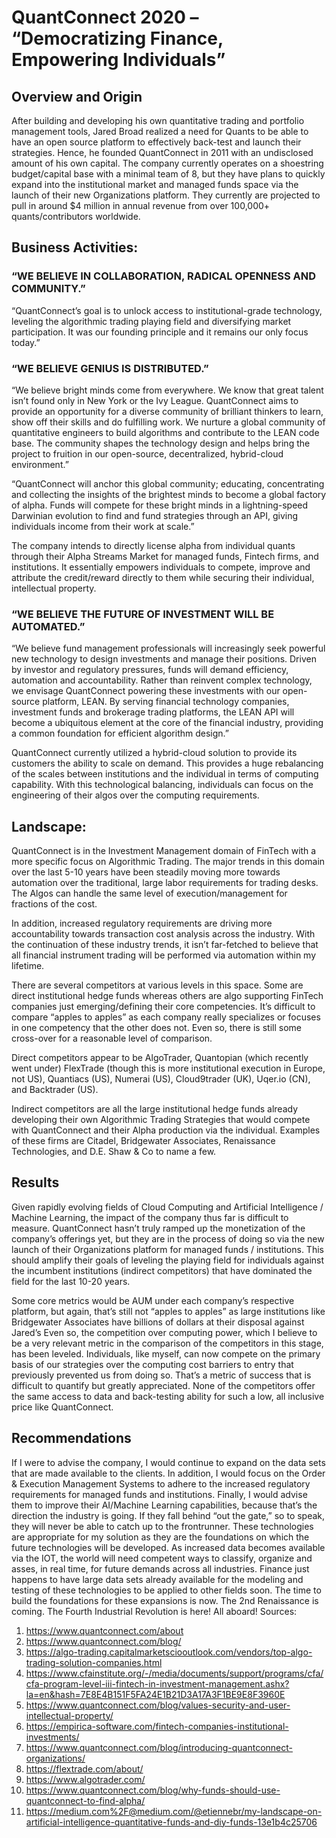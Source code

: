 # QuantConnect 2020 – “Democratizing Finance, Empowering Individuals”

## Overview and Origin


After building and developing his own quantitative trading and portfolio management tools, Jared Broad realized a need for Quants to be able to have an open source platform to effectively back-test and launch their strategies. Hence, he founded QuantConnect in 2011 with an undisclosed amount of his own capital. The company currently operates on a shoestring budget/capital base with a minimal team of 8, but they have plans to quickly expand into the institutional market and managed funds space via the launch of their new Organizations platform. They currently are projected to pull in around $4 million in annual revenue from over 100,000+ quants/contributors worldwide.


## Business Activities:


### “WE BELIEVE IN COLLABORATION, RADICAL OPENNESS AND COMMUNITY.”

“QuantConnect’s goal is to unlock access to institutional-grade technology, leveling the algorithmic trading playing field and diversifying market participation. It was our founding principle and it remains our only focus today.”

### “WE BELIEVE GENIUS IS DISTRIBUTED.”

“We believe bright minds come from everywhere. We know that great talent isn’t found only in New York or the Ivy League. QuantConnect aims to provide an opportunity for a diverse community of brilliant thinkers to learn, show off their skills and do fulfilling work. We nurture a global community of quantitative engineers to build algorithms and contribute to the LEAN code base. The community shapes the technology design and helps bring the project to fruition in our open-source, decentralized, hybrid-cloud environment.”

“QuantConnect will anchor this global community; educating, concentrating and collecting the insights of the brightest minds to become a global factory of alpha. Funds will compete for these bright minds in a lightning-speed Darwinian evolution to find and fund strategies through an API, giving individuals income from their work at scale.”

The company intends to directly license alpha from individual quants through their Alpha Streams Market for managed funds, Fintech firms, and institutions. It essentially empowers individuals to compete, improve and attribute the credit/reward directly to them while securing their individual, intellectual property.

### “WE BELIEVE THE FUTURE OF INVESTMENT WILL BE AUTOMATED.”

“We believe fund management professionals will increasingly seek powerful new technology to design investments and manage their positions. Driven by investor and regulatory pressures, funds will demand efficiency, automation and accountability. Rather than reinvent complex technology, we envisage QuantConnect powering these investments with our open-source platform, LEAN. By serving financial technology companies, investment funds and brokerage trading platforms, the LEAN API will become a ubiquitous element at the core of the financial industry, providing a common foundation for efficient algorithm design.”

QuantConnect currently utilized a hybrid-cloud solution to provide its customers the ability to scale on demand. This provides a huge rebalancing of the scales between institutions and the individual in terms of computing capability. With this technological balancing, individuals can focus on the engineering of their algos over the computing requirements.


## Landscape:


QuantConnect is in the Investment Management domain of FinTech with a more specific focus on Algorithmic Trading. The major trends in this domain over the last 5-10 years have been steadily moving more towards automation over the traditional, large labor requirements for trading desks. The Algos can handle the same level of execution/management for fractions of the cost. 

In addition, increased regulatory requirements are driving more accountability towards transaction cost analysis across the industry. With the continuation of these industry trends, it isn’t far-fetched to believe that all financial instrument trading will be performed via automation within my lifetime.

There are several competitors at various levels in this space. Some are direct institutional hedge funds whereas others are algo supporting FinTech companies just emerging/defining their core competencies. It’s difficult to compare “apples to apples” as each company really specializes or focuses in one competency that the other does not. Even so, there is still some cross-over for a reasonable level of comparison.

Direct competitors appear to be AlgoTrader, Quantopian (which recently went under) FlexTrade (though this is more institutional execution in Europe, not US), Quantiacs (US), Numerai (US), Cloud9trader (UK), Uqer.io (CN), and Backtrader (US). 

Indirect competitors are all the large institutional hedge funds already developing their own Algorithmic Trading Strategies that would compete with QuantConnect and their Alpha production via the individual. Examples of these firms are Citadel, Bridgewater Associates, Renaissance Technologies, and D.E. Shaw & Co to name a few. 



## Results

Given rapidly evolving fields of Cloud Computing and Artificial Intelligence / Machine Learning, the impact of the company thus far is difficult to measure. QuantConnect hasn’t truly ramped up the monetization of the company’s offerings yet, but they are in the process of doing so via the new launch of their Organizations platform for managed funds / institutions. This should amplify their goals of leveling the playing field for individuals against the incumbent institutions (indirect competitors) that have dominated the field for the last 10-20 years. 

Some core metrics would be AUM under each company’s respective platform, but again, that’s still not “apples to apples” as large institutions like Bridgewater Associates have billions of dollars at their disposal against Jared’s Even so, the competition over computing power, which I believe to be a very relevant metric in the comparison of the competitors in this stage, has been leveled. Individuals, like myself, can now compete on the primary basis of our strategies over the computing cost barriers to entry that previously prevented us from doing so. That’s a metric of success that is difficult to quantify but greatly appreciated. None of the competitors offer the same access to data and back-testing ability for such a low, all inclusive price like QuantConnect.


## Recommendations

If I were to advise the company, I would continue to expand on the data sets that are made available to the clients. In addition, I would focus on the Order & Execution Management Systems to adhere to the increased regulatory requirements for managed funds and institutions. Finally, I would advise them to improve their AI/Machine Learning capabilities, because that’s the direction the industry is going. If they fall behind “out the gate,” so to speak, they will never be able to catch up to the frontrunner. 
These technologies are appropriate for my solution as they are the foundations on which the future technologies will be developed. As increased data becomes available via the IOT, the world will need competent ways to classify, organize and asses, in real time, for future demands across all industries. Finance just happens to have large data sets already available for the modeling and testing of these technologies to be applied to other fields soon. The time to build the foundations for these expansions is now. The 2nd Renaissance is coming. The Fourth Industrial Revolution is here! All aboard!
Sources: 
1.	https://www.quantconnect.com/about
2.	https://www.quantconnect.com/blog/
3.	https://algo-trading.capitalmarketsciooutlook.com/vendors/top-algo-trading-solution-companies.html
4.	https://www.cfainstitute.org/-/media/documents/support/programs/cfa/cfa-program-level-iii-fintech-in-investment-management.ashx?la=en&hash=7E8E4B151F5FA24E1B21D3A17A3F1BE9E8F3960E
5.	https://www.quantconnect.com/blog/values-security-and-user-intellectual-property/
6.	https://empirica-software.com/fintech-companies-institutional-investments/
7.	https://www.quantconnect.com/blog/introducing-quantconnect-organizations/
8.	https://flextrade.com/about/
9.	https://www.algotrader.com/
10.	https://www.quantconnect.com/blog/why-funds-should-use-quantconnect-to-find-alpha/
11.	https://medium.com%2F@medium.com/@etiennebr/my-landscape-on-artificial-intelligence-quantitative-funds-and-diy-funds-13e1b4c25706
